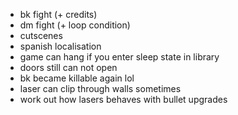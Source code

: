 * bk fight (+ credits)
* dm fight (+ loop condition)
* cutscenes
* spanish localisation
* game can hang if you enter sleep state in library
* doors still can not open
* bk became killable again lol
* laser can clip through walls sometimes
* work out how lasers behaves with bullet upgrades